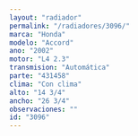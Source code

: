 ```yaml
---
layout: "radiador"
permalink: "/radiadores/3096/"
marca: "Honda"
modelo: "Accord"
ano: "2002"
motor: "L4 2.3"
transmision: "Automática"
parte: "431458"
clima: "Con clima"
alto: "14 3/4"
ancho: "26 3/4"
observaciones: ""
id: "3096"
---
```



